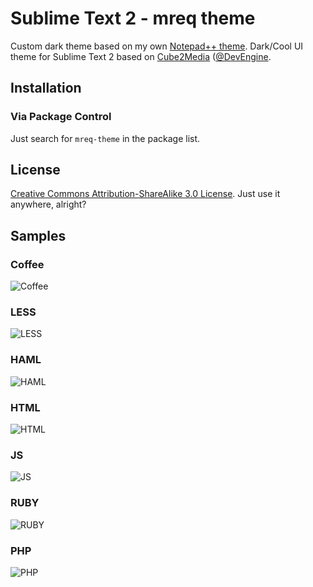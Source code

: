 # Sublime Text 2 - mreq theme

Custom dark theme based on my own [Notepad++ theme](https://github.com/mreq/NPP-dark-theme).
Dark/Cool UI theme for Sublime Text 2 based on [Cube2Media](http://cube2media.com) ([@DevEngine](https://twitter.com/DevEngine).

## Installation

### Via Package Control

Just search for `mreq-theme` in the package list.

## License

[Creative Commons Attribution-ShareAlike 3.0 License](http://creativecommons.org/licenses/by-sa/3.0/). Just use it anywhere, alright?

## Samples

### Coffee
![Coffee](http://dl.dropbox.com/u/36477239/github_img/mreq_coffee.png "Coffee")
### LESS
![LESS](http://dl.dropbox.com/u/36477239/github_img/mreq_less.png "LESS")
### HAML
![HAML](http://dl.dropbox.com/u/36477239/github_img/mreq_haml.png "HAML")
### HTML
![HTML](http://dl.dropbox.com/u/36477239/github_img/mreq_html.png "HTML")
### JS
![JS](http://dl.dropbox.com/u/36477239/github_img/mreq_js.png "JS")
### RUBY
![RUBY](http://dl.dropbox.com/u/36477239/github_img/mreq_ruby.png "RUBY")
### PHP
![PHP](http://dl.dropbox.com/u/36477239/github_img/mreq_php.png "PHP")
